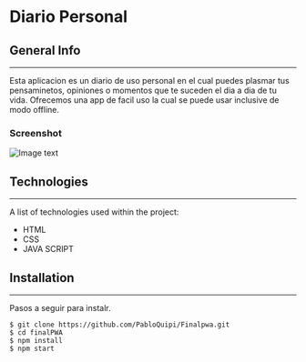 # Diario Personal
## General Info
***
Esta aplicacion es un diario de uso personal en el cual puedes plasmar tus pensaminetos, opiniones o momentos que te suceden el dia a dia de tu vida. Ofrecemos una app de facil uso la cual se puede usar inclusive de modo offline.
### Screenshot
![Image text](finalPWA\img\DiarioPer.PNG)

## Technologies
***
A list of technologies used within the project:
* HTML
* CSS
* JAVA SCRIPT

## Installation
***
Pasos a seguir para instalr. 
```
$ git clone https://github.com/PabloQuipi/Finalpwa.git
$ cd finalPWA
$ npm install
$ npm start
```


